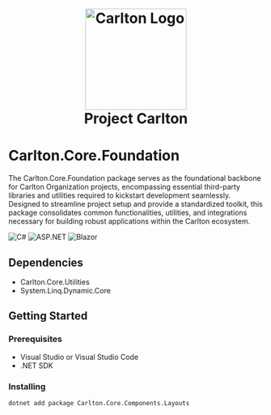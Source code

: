 ﻿<h1 align="center">
    <img src="../Carlton.Core.Components/wwwroot/images/CarltonLogo.png" alt="Carlton Logo" width="200" />
</br>
    Project Carlton
</br>

# Carlton.Core.Foundation 

The Carlton.Core.Foundation package serves as the foundational backbone for Carlton Organization projects, encompassing essential third-party libraries and utilities required to kickstart development seamlessly. Designed to streamline project setup and provide a standardized toolkit, this package consolidates common functionalities, utilities, and integrations necessary for building robust applications within the Carlton ecosystem.

![C#](https://img.shields.io/badge/language-C%23-blue)
![ASP.NET](https://img.shields.io/badge/ASP.NET-blue)
![Blazor](https://img.shields.io/badge/Blazor-blue)

## Dependencies

* Carlton.Core.Utilities
* System.Linq.Dynamic.Core

## Getting Started

### Prerequisites

* Visual Studio or Visual Studio Code
* .NET SDK

### Installing

```bash
dotnet add package Carlton.Core.Components.Layouts
```

